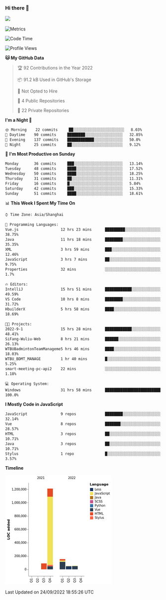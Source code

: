 ### Hi there 👋
![](https://github-readme-stats.vercel.app/api?username=Jamartin-create)

![Metrics](https://metrics.lecoq.io/Jamartin-create?template=classic&base.activity=0&base.community=0&base.repositories=0&isocalendar=1&calendar=1&languages=1&base=header%2C%20activity%2C%20community%2C%20repositories%2C%20metadata&base.indepth=false&base.hireable=false&isocalendar=false&isocalendar.duration=full-year&languages=false&languages.limit=8&languages.threshold=0%25&languages.other=false&languages.colors=github&languages.sections=most-used&languages.indepth=false&languages.analysis.timeout=15&languages.categories=markup%2C%20programming&languages.recent.categories=markup%2C%20programming&languages.recent.load=300&languages.recent.days=14&calendar=false&calendar.limit=1&config.timezone=Asia%2FShanghai)

<!--START_SECTION:waka-->
![Code Time](http://img.shields.io/badge/Code%20Time-168%20hrs%2014%20mins-blue)

![Profile Views](http://img.shields.io/badge/Profile%20Views-0-blue)

**🐱 My GitHub Data** 

> 🏆 92 Contributions in the Year 2022
 > 
> 📦 91.2 kB Used in GitHub's Storage 
 > 
> 🚫 Not Opted to Hire
 > 
> 📜 4 Public Repositories 
 > 
> 🔑 22 Private Repositories  
 > 
**I'm a Night 🦉** 

```text
🌞 Morning    22 commits     ██░░░░░░░░░░░░░░░░░░░░░░░   8.03% 
🌆 Daytime    90 commits     ████████░░░░░░░░░░░░░░░░░   32.85% 
🌃 Evening    137 commits    ████████████░░░░░░░░░░░░░   50.0% 
🌙 Night      25 commits     ██░░░░░░░░░░░░░░░░░░░░░░░   9.12%

```
📅 **I'm Most Productive on Sunday** 

```text
Monday       36 commits     ███░░░░░░░░░░░░░░░░░░░░░░   13.14% 
Tuesday      48 commits     ████░░░░░░░░░░░░░░░░░░░░░   17.52% 
Wednesday    50 commits     ████░░░░░░░░░░░░░░░░░░░░░   18.25% 
Thursday     31 commits     ██░░░░░░░░░░░░░░░░░░░░░░░   11.31% 
Friday       16 commits     █░░░░░░░░░░░░░░░░░░░░░░░░   5.84% 
Saturday     42 commits     ███░░░░░░░░░░░░░░░░░░░░░░   15.33% 
Sunday       51 commits     ████░░░░░░░░░░░░░░░░░░░░░   18.61%

```


📊 **This Week I Spent My Time On** 

```text
⌚︎ Time Zone: Asia/Shanghai

💬 Programming Languages: 
Vue.js                   12 hrs 23 mins      █████████░░░░░░░░░░░░░░░░   38.75% 
Java                     11 hrs 18 mins      ████████░░░░░░░░░░░░░░░░░   35.35% 
XML                      3 hrs 59 mins       ███░░░░░░░░░░░░░░░░░░░░░░   12.46% 
JavaScript               3 hrs 7 mins        ██░░░░░░░░░░░░░░░░░░░░░░░   9.75% 
Properties               32 mins             ░░░░░░░░░░░░░░░░░░░░░░░░░   1.7%

🔥 Editors: 
IntelliJ                 15 hrs 51 mins      ████████████░░░░░░░░░░░░░   49.59% 
VS Code                  10 hrs 8 mins       ████████░░░░░░░░░░░░░░░░░   31.72% 
HbuilderX                5 hrs 58 mins       ████░░░░░░░░░░░░░░░░░░░░░   18.69%

🐱‍💻 Projects: 
2022-9-1                 15 hrs 28 mins      ████████████░░░░░░░░░░░░░   48.41% 
SiFang-Wuliu-Web         8 hrs 21 mins       ██████░░░░░░░░░░░░░░░░░░░   26.13% 
WTBUBadmintonTeamManageme5 hrs 46 mins       ████░░░░░░░░░░░░░░░░░░░░░   18.03% 
WTBU_BDMT_MANAGE         1 hr 40 mins        █░░░░░░░░░░░░░░░░░░░░░░░░   5.25% 
smart-meeting-pc-api2    22 mins             ░░░░░░░░░░░░░░░░░░░░░░░░░   1.18%

💻 Operating System: 
Windows                  31 hrs 58 mins      █████████████████████████   100.0%

```

**I Mostly Code in JavaScript** 

```text
JavaScript               9 repos             ████████░░░░░░░░░░░░░░░░░   32.14% 
Vue                      8 repos             ███████░░░░░░░░░░░░░░░░░░   28.57% 
HTML                     3 repos             ██░░░░░░░░░░░░░░░░░░░░░░░   10.71% 
Java                     3 repos             ██░░░░░░░░░░░░░░░░░░░░░░░   10.71% 
Stylus                   1 repo              █░░░░░░░░░░░░░░░░░░░░░░░░   3.57%

```


**Timeline**

![Chart not found](https://raw.githubusercontent.com/Jamartin-create/Jamartin-create/master/charts/bar_graph.png) 


 Last Updated on 24/09/2022 18:55:26 UTC
<!--END_SECTION:waka-->
